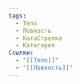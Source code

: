 ```yaml
---
tags:
  - Тело
  - Ловкость
  - КатаСтрелка
  - Категория
Ссылки:
  - "[[Тело]]"
  - "[[Ловкость]]"
---
```


